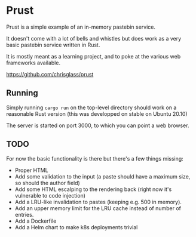 Prust
======

Prust is a simple example of an in-memory pastebin service.

It doesn't come with a lot of bells and whistles but does work as a very basic
pastebin service written in Rust.

It is mostly meant as a learning project, and to poke at the various web
frameworks available.

https://github.com/chrisglass/prust



Running
--------

Simply running `cargo run` on the top-level directory should work on a
reasonable Rust version (this was developped on stable on Ubuntu 20.10)

The server is started on port 3000, to which you can point a web browser.

TODO
----

For now the basic functionality is there but there's a few things missing:

- Proper HTML
- Add some validation to the input (a paste should have a maximum size, so
  should the author field)
- Add some HTML escalping to the rendering back (right now it's vulnerable to
  code injection)
- Add a LRU-like invalidation to pastes (keeping e.g. 500 in memory).
- Add an upper memory limit for the LRU cache instead of number of entries.
- Add a Dockerfile
- Add a Helm chart to make k8s deployments trivial
